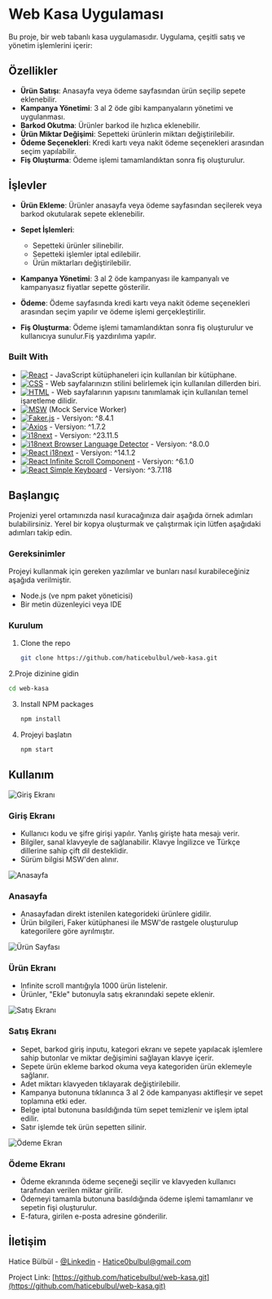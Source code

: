 


# Web Kasa Uygulaması

Bu proje, bir web tabanlı kasa uygulamasıdır. Uygulama, çeşitli satış ve yönetim işlemlerini içerir:

## Özellikler

- **Ürün Satışı**: Anasayfa veya ödeme sayfasından ürün seçilip sepete eklenebilir.
- **Kampanya Yönetimi**: 3 al 2 öde gibi kampanyaların yönetimi ve uygulanması.
- **Barkod Okutma**: Ürünler barkod ile hızlıca eklenebilir.
- **Ürün Miktar Değişimi**: Sepetteki ürünlerin miktarı değiştirilebilir.
- **Ödeme Seçenekleri**: Kredi kartı veya nakit ödeme seçenekleri arasından seçim yapılabilir.
- **Fiş Oluşturma**: Ödeme işlemi tamamlandıktan sonra fiş oluşturulur.

## İşlevler

- **Ürün Ekleme**: Ürünler anasayfa veya ödeme sayfasından seçilerek veya barkod okutularak sepete eklenebilir.
  
- **Sepet İşlemleri**:
  - Sepetteki ürünler silinebilir.
  - Sepetteki işlemler iptal edilebilir.
  - Ürün miktarları değiştirilebilir.
  
- **Kampanya Yönetimi**: 3 al 2 öde kampanyası ile kampanyalı ve kampanyasız fiyatlar sepette gösterilir.
  
- **Ödeme**: Ödeme sayfasında kredi kartı veya nakit ödeme seçenekleri arasından seçim yapılır ve ödeme işlemi gerçekleştirilir.
  
- **Fiş Oluşturma**: Ödeme işlemi tamamlandıktan sonra fiş oluşturulur ve kullanıcıya sunulur.Fiş yazdırılıma yapılır.




### Built With

* [![React][React.js]][React-url] - JavaScript kütüphaneleri için kullanılan bir kütüphane.
* [![CSS][CSS.js]][CSS-url] - Web sayfalarınızın stilini belirlemek için kullanılan dillerden biri.
* [![HTML][HTML.js]][HTML-url] - Web sayfalarının yapısını tanımlamak için kullanılan temel işaretleme dilidir.
* [![MSW][MSW.js]][MSW-url] (Mock Service Worker)
* [![Faker.js][Faker.js]][Faker-url] - Versiyon: ^8.4.1
* [![Axios][Axios.js]][Axios-url] - Versiyon: ^1.7.2
* [![i18next][i18next.js]][i18next-url] - Versiyon: ^23.11.5
* [![i18next Browser Language Detector][i18next-BLD.js]][i18next-BLD-url] - Versiyon: ^8.0.0
* [![React i18next][React-i18next.js]][React-i18next-url] - Versiyon: ^14.1.2
* [![React Infinite Scroll Component][React-Infinite-Scroll-Component.js]][React-Infinite-Scroll-Component-url] - Versiyon: ^6.1.0
* [![React Simple Keyboard][React-Simple-Keyboard.js]][React-Simple-Keyboard-url] - Versiyon: ^3.7.118






<!-- GETTING STARTED -->
<!-- BAŞLANGIÇ -->
## Başlangıç

Projenizi yerel ortamınızda nasıl kuracağınıza dair aşağıda örnek adımları bulabilirsiniz. Yerel bir kopya oluşturmak ve çalıştırmak için lütfen aşağıdaki adımları takip edin.

### Gereksinimler

Projeyi kullanmak için gereken yazılımlar ve bunları nasıl kurabileceğiniz aşağıda verilmiştir.
- Node.js (ve npm paket yöneticisi)
- Bir metin düzenleyici veya IDE

### Kurulum


1. Clone the repo
   ```sh
   git clone https://github.com/haticebulbul/web-kasa.git
   ```
2.Proje dizinine gidin
  ```sh
  cd web-kasa
  ```
3. Install NPM packages
   ```sh
   npm install
   ```
4. Projeyi başlatın 
    ```sh
   npm start
   ```




<!-- USAGE EXAMPLES -->
## Kullanım
![Giriş Ekranı](GirişEkranı.png)
### Giriş Ekranı
- Kullanıcı kodu ve şifre girişi yapılır. Yanlış girişte hata mesajı verir.
- Bilgiler, sanal klavyeyle de sağlanabilir. Klavye İngilizce ve Türkçe dillerine sahip çift dil desteklidir.
- Sürüm bilgisi MSW'den alınır.

  
![Anasayfa](Anasayfa.png)
### Anasayfa
- Anasayfadan direkt istenilen kategorideki ürünlere gidilir.
- Ürün bilgileri, Faker kütüphanesi ile MSW'de rastgele oluşturulup kategorilere göre ayrılmıştır.

  
![Ürün Sayfası](ÜrünSayfası.png)
### Ürün Ekranı
- Infinite scroll mantığıyla 1000 ürün listelenir.
- Ürünler, "Ekle" butonuyla satış ekranındaki sepete eklenir.

  
![Satış Ekranı](SatışEkranı.png)
### Satış Ekranı
- Sepet, barkod giriş inputu, kategori ekranı ve sepete yapılacak işlemlere sahip butonlar ve miktar değişimini sağlayan klavye içerir.
- Sepete ürün ekleme barkod okuma veya kategoriden ürün eklemeyle sağlanır.
- Adet miktarı klavyeden tıklayarak değiştirilebilir.
- Kampanya butonuna tıklanınca 3 al 2 öde kampanyası aktifleşir ve sepet toplamına etki eder.
- Belge iptal butonuna basıldığında tüm sepet temizlenir ve işlem iptal edilir.
- Satır işlemde tek ürün sepetten silinir.

  
![Ödeme Ekran](ÖdemeEkran.png)
### Ödeme Ekranı
- Ödeme ekranında ödeme seçeneği seçilir ve klavyeden kullanıcı tarafından verilen miktar girilir.
- Ödemeyi tamamla butonuna basıldığında ödeme işlemi tamamlanır ve sepetin fişi oluşturulur.
- E-fatura, girilen e-posta adresine gönderilir.






<!-- CONTACT -->
## İletişim
Hatice Bülbül - [@Linkedin](www.linkedin.com/in/haticebülbül) - Hatice0bulbul@gmail.com

Project Link: [https://github.com/haticebulbul/web-kasa.git](https://github.com/haticebulbul/web-kasa.git)




[React.js]: https://img.shields.io/badge/React-20232A?style=for-the-badge&logo=react&logoColor=61DAFB
[React-url]: https://reactjs.org/
[CSS.js]: https://img.shields.io/badge/CSS-239120?style=for-the-badge&logo=css3&logoColor=white
[CSS-url]: https://developer.mozilla.org/en-US/docs/Web/CSS
[HTML.js]: https://img.shields.io/badge/HTML-E34F26?style=for-the-badge&logo=html5&logoColor=white
[HTML-url]: https://developer.mozilla.org/en-US/docs/Web/HTML
[MSW.js]: https://img.shields.io/badge/MSW-20232A?style=for-the-badge&logo=msw&logoColor=61DAFB
[MSW-url]: https://mswjs.io/
[Faker.js]: https://img.shields.io/badge/Faker-20232A?style=for-the-badge&logo=faker&logoColor=61DAFB
[Faker-url]: https://www.npmjs.com/package/@faker-js/faker
[Axios.js]: https://img.shields.io/badge/Axios-20232A?style=for-the-badge&logo=axios&logoColor=61DAFB
[Axios-url]: https://www.npmjs.com/package/axios
[i18next.js]: https://img.shields.io/badge/i18next-20232A?style=for-the-badge&logo=i18next&logoColor=61DAFB
[i18next-url]: https://www.npmjs.com/package/i18next
[i18next-BLD.js]: https://img.shields.io/badge/i18next_Browser_Language_Detector-20232A?style=for-the-badge&logo=i18next&logoColor=61DAFB
[i18next-BLD-url]: https://www.npmjs.com/package/i18next-browser-languagedetector
[React-i18next.js]: https://img.shields.io/badge/React_i18next-20232A?style=for-the-badge&logo=react&logoColor=61DAFB
[React-i18next-url]: https://www.npmjs.com/package/react-i18next
[React-Infinite-Scroll-Component.js]: https://img.shields.io/badge/React_Infinite_Scroll_Component-20232A?style=for-the-badge&logo=react&logoColor=61DAFB
[React-Infinite-Scroll-Component-url]: https://www.npmjs.com/package/react-infinite-scroll-component
[React-Simple-Keyboard.js]: https://img.shields.io/badge/React_Simple_Keyboard-20232A?style=for-the-badge&logo=react&logoColor=61DAFB
[React-Simple-Keyboard-url]: https://www.npmjs.com/package/react-simple-keyboard
